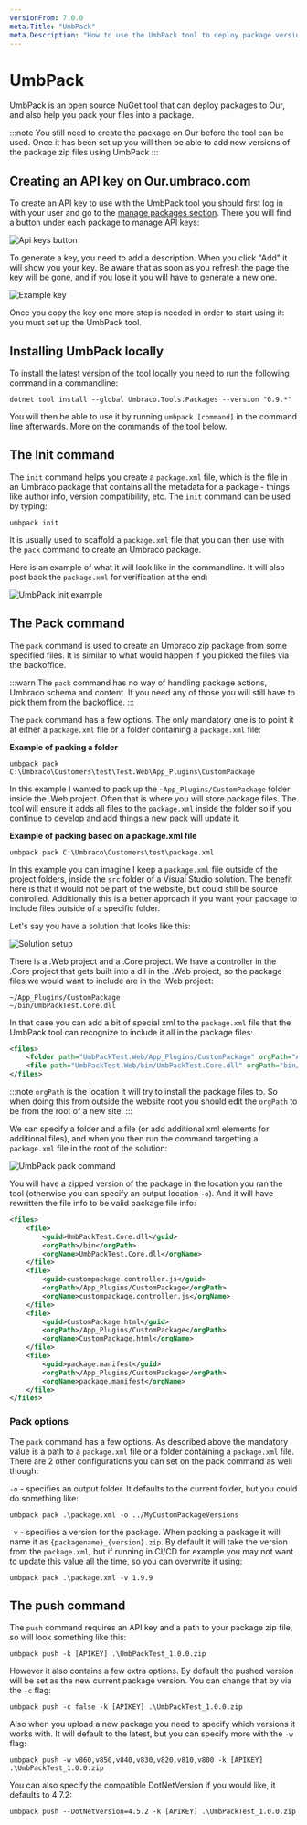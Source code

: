 ```yaml
---
versionFrom: 7.0.0
meta.Title: "UmbPack"
meta.Description: "How to use the UmbPack tool to deploy package versions to Our"
---
```


# UmbPack

UmbPack is an open source NuGet tool that can deploy packages to Our, and also help you pack your files into a package. 

:::note
You still need to create the package on Our before the tool can be used. Once it has been set up you will then be able to add new versions of the package zip files using UmbPack
:::

## Creating an API key on Our.umbraco.com

To create an API key to use with the UmbPack tool you should first log in with your user and go to the [manage packages section](https://our.umbraco.com/member/profile/packages/).
There you will find a button under each package to manage API keys:

![Api keys button](images/apiKeysButton.png)

To generate a key, you need to add a description. When you click "Add" it will show you your key. Be aware that as soon as you refresh the page the key will be gone, and if you lose it you will have to generate a new one.

![Example key](images/exampleKey.png)

Once you copy the key one more step is needed in order to start using it: you must set up the UmbPack tool.

## Installing UmbPack locally

To install the latest version of the tool locally you need to run the following command in a commandline:

```
dotnet tool install --global Umbraco.Tools.Packages --version "0.9.*"
```

You will then be able to use it by running `umbpack [command]` in the command line afterwards. More on the commands of the tool below.

## The Init command

The `init` command helps you create a `package.xml` file, which is the file in an Umbraco package that contains all the metadata for a package - things like author info, version compatibility, etc.
The `init` command can be used by typing:

```
umbpack init
```

It is usually used to scaffold a `package.xml` file that you can then use with the `pack` command to create an Umbraco package.

Here is an example of what it will look like in the commandline. It will also post back the `package.xml` for verification at the end:

![UmbPack init example](images/umbpackinit.png)

## The Pack command

The `pack` command is used to create an Umbraco zip package from some specified files. It is similar to what would happen if you picked the files via the backoffice.

:::warn
The `pack` command has no way of handling package actions, Umbraco schema and content. If you need any of those you will still have to pick them from the backoffice.
:::

The `pack` command has a few options. The only mandatory one is to point it at either a `package.xml` file or a folder containing a `package.xml` file:

**Example of packing a folder**

```
umbpack pack C:\Umbraco\Customers\test\Test.Web\App_Plugins\CustomPackage
```

In this example I wanted to pack up the `~App_Plugins/CustomPackage` folder inside the .Web project. Often that is where you will store package files. The tool will ensure it adds all files to the `package.xml` inside the folder so if you continue to develop and add things a new pack will update it.

**Example of packing based on a package.xml file**

```
umbpack pack C:\Umbraco\Customers\test\package.xml
```

In this example you can imagine I keep a `package.xml` file outside of the project folders, inside the `src` folder of a Visual Studio solution. The benefit here is that it would not be part of the website, but could still be source controlled. Additionally this is a better approach if you want your package to include files outside of a specific folder. 

Let's say you have a solution that looks like this:

![Solution setup](images/solutionfiles.png)

There is a .Web project and a .Core project. We have a controller in the .Core project that gets built into a dll in the .Web project, so the package files we would want to include are in the .Web project:

```
~/App_Plugins/CustomPackage
~/bin/UmbPackTest.Core.dll
```

In that case you can add a bit of special xml to the `package.xml` file that the UmbPack tool can recognize to include it all in the package files:

```xml
<files>
    <folder path="UmbPackTest.Web/App_Plugins/CustomPackage" orgPath="App_Plugins/CustomPackage" /> 
    <file path="UmbPackTest.Web/bin/UmbPackTest.Core.dll" orgPath="bin/UmbPackTest.Core.dll" />
</files>
```

:::note
`orgPath` is the location it will try to install the package files to. So when doing this from outside the website root you should edit the `orgPath` to be from the root of a new site.
:::

We can specify a folder and a file (or add additional xml elements for additional files), and when you then run the command targetting a `package.xml` file in the root of the solution:

![UmbPack pack command](images/umbpackpack.png)

You will have a zipped version of the package in the location you ran the tool (otherwise you can specify an output location `-o`). And it will have rewritten the file info to be valid package file info:

```xml
<files>
    <file>
        <guid>UmbPackTest.Core.dll</guid>
        <orgPath>/bin</orgPath>
        <orgName>UmbPackTest.Core.dll</orgName>
    </file>
    <file>
        <guid>custompackage.controller.js</guid>
        <orgPath>/App_Plugins/CustomPackage</orgPath>
        <orgName>custompackage.controller.js</orgName>
    </file>
    <file>
        <guid>CustomPackage.html</guid>
        <orgPath>/App_Plugins/CustomPackage</orgPath>
        <orgName>CustomPackage.html</orgName>
    </file>
    <file>
        <guid>package.manifest</guid>
        <orgPath>/App_Plugins/CustomPackage</orgPath>
        <orgName>package.manifest</orgName>
    </file>
</files>
```

### Pack options

The `pack` command has a few options. As described above the mandatory value is a path to a `package.xml` file or a folder containing a `package.xml` file. There are 2 other configurations you can set on the pack command as well though:

`-o` - specifies an output folder. It defaults to the current folder, but you could do something like:

```
umbpack pack .\package.xml -o ../MyCustomPackageVersions
```

`-v` - specifies a version for the package. When packing a package it will name it as `{packagename}_{version}.zip`. By default it will take the version from the `package.xml`, but if running in CI/CD for example you may not want to update this value all the time, so you can overwrite it using:

```
umbpack pack .\package.xml -v 1.9.9
```

## The push command

The `push` command requires an API key and a path to your package zip file, so will look something like this:

```
umbpack push -k [APIKEY] .\UmbPackTest_1.0.0.zip
```

However it also contains a few extra options. By default the pushed version will be set as the new current package version. You can change that by via the `-c` flag:

```
umbpack push -c false -k [APIKEY] .\UmbPackTest_1.0.0.zip
```

Also when you upload a new package you need to specify which versions it works with. It will default to the latest, but you can specify more with the `-w` flag:

```
umbpack push -w v860,v850,v840,v830,v820,v810,v800 -k [APIKEY] .\UmbPackTest_1.0.0.zip
```

You can also specify the compatible DotNetVersion if you would like, it defaults to 4.7.2:

```
umbpack push --DotNetVersion=4.5.2 -k [APIKEY] .\UmbPackTest_1.0.0.zip
```
